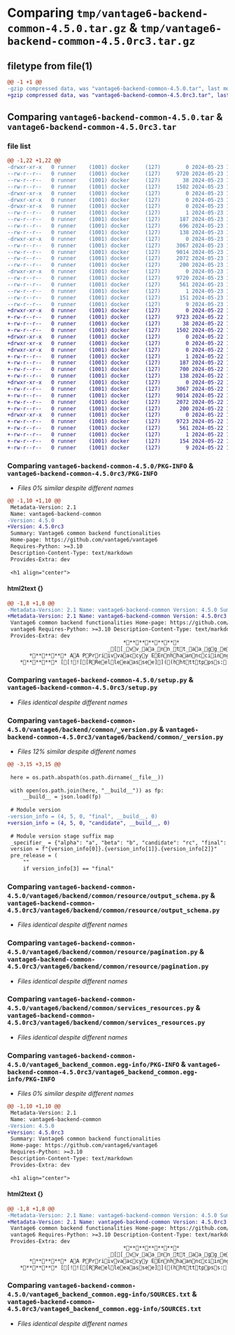 # Comparing `tmp/vantage6-backend-common-4.5.0.tar.gz` & `tmp/vantage6-backend-common-4.5.0rc3.tar.gz`

## filetype from file(1)

```diff
@@ -1 +1 @@
-gzip compressed data, was "vantage6-backend-common-4.5.0.tar", last modified: Thu May 23 15:14:49 2024, max compression
+gzip compressed data, was "vantage6-backend-common-4.5.0rc3.tar", last modified: Wed May 22 15:04:59 2024, max compression
```

## Comparing `vantage6-backend-common-4.5.0.tar` & `vantage6-backend-common-4.5.0rc3.tar`

### file list

```diff
@@ -1,22 +1,22 @@
-drwxr-xr-x   0 runner    (1001) docker     (127)        0 2024-05-23 15:14:49.770665 vantage6-backend-common-4.5.0/
--rw-r--r--   0 runner    (1001) docker     (127)     9720 2024-05-23 15:14:49.770665 vantage6-backend-common-4.5.0/PKG-INFO
--rw-r--r--   0 runner    (1001) docker     (127)       38 2024-05-23 15:14:49.770665 vantage6-backend-common-4.5.0/setup.cfg
--rw-r--r--   0 runner    (1001) docker     (127)     1502 2024-05-23 15:14:32.000000 vantage6-backend-common-4.5.0/setup.py
-drwxr-xr-x   0 runner    (1001) docker     (127)        0 2024-05-23 15:14:49.766665 vantage6-backend-common-4.5.0/vantage6/
-drwxr-xr-x   0 runner    (1001) docker     (127)        0 2024-05-23 15:14:49.770665 vantage6-backend-common-4.5.0/vantage6/backend/
-drwxr-xr-x   0 runner    (1001) docker     (127)        0 2024-05-23 15:14:49.770665 vantage6-backend-common-4.5.0/vantage6/backend/common/
--rw-r--r--   0 runner    (1001) docker     (127)        1 2024-05-23 15:14:32.000000 vantage6-backend-common-4.5.0/vantage6/backend/common/__build__
--rw-r--r--   0 runner    (1001) docker     (127)      187 2024-05-23 15:14:32.000000 vantage6-backend-common-4.5.0/vantage6/backend/common/__init__.py
--rw-r--r--   0 runner    (1001) docker     (127)      696 2024-05-23 15:14:32.000000 vantage6-backend-common-4.5.0/vantage6/backend/common/_version.py
--rw-r--r--   0 runner    (1001) docker     (127)      138 2024-05-23 15:14:32.000000 vantage6-backend-common-4.5.0/vantage6/backend/common/globals.py
-drwxr-xr-x   0 runner    (1001) docker     (127)        0 2024-05-23 15:14:49.770665 vantage6-backend-common-4.5.0/vantage6/backend/common/resource/
--rw-r--r--   0 runner    (1001) docker     (127)     3067 2024-05-23 15:14:32.000000 vantage6-backend-common-4.5.0/vantage6/backend/common/resource/output_schema.py
--rw-r--r--   0 runner    (1001) docker     (127)     9014 2024-05-23 15:14:32.000000 vantage6-backend-common-4.5.0/vantage6/backend/common/resource/pagination.py
--rw-r--r--   0 runner    (1001) docker     (127)     2072 2024-05-23 15:14:32.000000 vantage6-backend-common-4.5.0/vantage6/backend/common/services_resources.py
--rw-r--r--   0 runner    (1001) docker     (127)      200 2024-05-23 15:14:32.000000 vantage6-backend-common-4.5.0/vantage6/backend/common/session.py
-drwxr-xr-x   0 runner    (1001) docker     (127)        0 2024-05-23 15:14:49.770665 vantage6-backend-common-4.5.0/vantage6_backend_common.egg-info/
--rw-r--r--   0 runner    (1001) docker     (127)     9720 2024-05-23 15:14:49.000000 vantage6-backend-common-4.5.0/vantage6_backend_common.egg-info/PKG-INFO
--rw-r--r--   0 runner    (1001) docker     (127)      561 2024-05-23 15:14:49.000000 vantage6-backend-common-4.5.0/vantage6_backend_common.egg-info/SOURCES.txt
--rw-r--r--   0 runner    (1001) docker     (127)        1 2024-05-23 15:14:49.000000 vantage6-backend-common-4.5.0/vantage6_backend_common.egg-info/dependency_links.txt
--rw-r--r--   0 runner    (1001) docker     (127)      151 2024-05-23 15:14:49.000000 vantage6-backend-common-4.5.0/vantage6_backend_common.egg-info/requires.txt
--rw-r--r--   0 runner    (1001) docker     (127)        9 2024-05-23 15:14:49.000000 vantage6-backend-common-4.5.0/vantage6_backend_common.egg-info/top_level.txt
+drwxr-xr-x   0 runner    (1001) docker     (127)        0 2024-05-22 15:04:59.137293 vantage6-backend-common-4.5.0rc3/
+-rw-r--r--   0 runner    (1001) docker     (127)     9723 2024-05-22 15:04:59.137293 vantage6-backend-common-4.5.0rc3/PKG-INFO
+-rw-r--r--   0 runner    (1001) docker     (127)       38 2024-05-22 15:04:59.137293 vantage6-backend-common-4.5.0rc3/setup.cfg
+-rw-r--r--   0 runner    (1001) docker     (127)     1502 2024-05-22 15:04:46.000000 vantage6-backend-common-4.5.0rc3/setup.py
+drwxr-xr-x   0 runner    (1001) docker     (127)        0 2024-05-22 15:04:59.137293 vantage6-backend-common-4.5.0rc3/vantage6/
+drwxr-xr-x   0 runner    (1001) docker     (127)        0 2024-05-22 15:04:59.137293 vantage6-backend-common-4.5.0rc3/vantage6/backend/
+drwxr-xr-x   0 runner    (1001) docker     (127)        0 2024-05-22 15:04:59.137293 vantage6-backend-common-4.5.0rc3/vantage6/backend/common/
+-rw-r--r--   0 runner    (1001) docker     (127)        1 2024-05-22 15:04:46.000000 vantage6-backend-common-4.5.0rc3/vantage6/backend/common/__build__
+-rw-r--r--   0 runner    (1001) docker     (127)      187 2024-05-22 15:04:46.000000 vantage6-backend-common-4.5.0rc3/vantage6/backend/common/__init__.py
+-rw-r--r--   0 runner    (1001) docker     (127)      700 2024-05-22 15:04:46.000000 vantage6-backend-common-4.5.0rc3/vantage6/backend/common/_version.py
+-rw-r--r--   0 runner    (1001) docker     (127)      138 2024-05-22 15:04:46.000000 vantage6-backend-common-4.5.0rc3/vantage6/backend/common/globals.py
+drwxr-xr-x   0 runner    (1001) docker     (127)        0 2024-05-22 15:04:59.137293 vantage6-backend-common-4.5.0rc3/vantage6/backend/common/resource/
+-rw-r--r--   0 runner    (1001) docker     (127)     3067 2024-05-22 15:04:46.000000 vantage6-backend-common-4.5.0rc3/vantage6/backend/common/resource/output_schema.py
+-rw-r--r--   0 runner    (1001) docker     (127)     9014 2024-05-22 15:04:46.000000 vantage6-backend-common-4.5.0rc3/vantage6/backend/common/resource/pagination.py
+-rw-r--r--   0 runner    (1001) docker     (127)     2072 2024-05-22 15:04:46.000000 vantage6-backend-common-4.5.0rc3/vantage6/backend/common/services_resources.py
+-rw-r--r--   0 runner    (1001) docker     (127)      200 2024-05-22 15:04:46.000000 vantage6-backend-common-4.5.0rc3/vantage6/backend/common/session.py
+drwxr-xr-x   0 runner    (1001) docker     (127)        0 2024-05-22 15:04:59.137293 vantage6-backend-common-4.5.0rc3/vantage6_backend_common.egg-info/
+-rw-r--r--   0 runner    (1001) docker     (127)     9723 2024-05-22 15:04:59.000000 vantage6-backend-common-4.5.0rc3/vantage6_backend_common.egg-info/PKG-INFO
+-rw-r--r--   0 runner    (1001) docker     (127)      561 2024-05-22 15:04:59.000000 vantage6-backend-common-4.5.0rc3/vantage6_backend_common.egg-info/SOURCES.txt
+-rw-r--r--   0 runner    (1001) docker     (127)        1 2024-05-22 15:04:59.000000 vantage6-backend-common-4.5.0rc3/vantage6_backend_common.egg-info/dependency_links.txt
+-rw-r--r--   0 runner    (1001) docker     (127)      154 2024-05-22 15:04:59.000000 vantage6-backend-common-4.5.0rc3/vantage6_backend_common.egg-info/requires.txt
+-rw-r--r--   0 runner    (1001) docker     (127)        9 2024-05-22 15:04:59.000000 vantage6-backend-common-4.5.0rc3/vantage6_backend_common.egg-info/top_level.txt
```

### Comparing `vantage6-backend-common-4.5.0/PKG-INFO` & `vantage6-backend-common-4.5.0rc3/PKG-INFO`

 * *Files 0% similar despite different names*

```diff
@@ -1,10 +1,10 @@
 Metadata-Version: 2.1
 Name: vantage6-backend-common
-Version: 4.5.0
+Version: 4.5.0rc3
 Summary: Vantage6 common backend functionalities
 Home-page: https://github.com/vantage6/vantage6
 Requires-Python: >=3.10
 Description-Content-Type: text/markdown
 Provides-Extra: dev
 
 <h1 align="center">
```

#### html2text {}

```diff
@@ -1,8 +1,8 @@
-Metadata-Version: 2.1 Name: vantage6-backend-common Version: 4.5.0 Summary:
+Metadata-Version: 2.1 Name: vantage6-backend-common Version: 4.5.0rc3 Summary:
 Vantage6 common backend functionalities Home-page: https://github.com/vantage6/
 vantage6 Requires-Python: >=3.10 Description-Content-Type: text/markdown
 Provides-Extra: dev
                                     ************
                                _[[_vv_aa_nn_tt_aa_gg_ee_66_]] ************
       ******** AA PPrriivvaaccyy EEnnhhaanncciinngg TTeecchhnnoollooggyy ((PPEETT)) OOppeerraattiioonnss ppllaattffoorrmm ********
    ******** [[!![[RReelleeaassee]]((hhttttppss::////ggiitthhuubb..ccoomm//vvaannttaaggee66//vvaannttaaggee66//aaccttiioonnss//wwoorrkkfflloowwss//
```

### Comparing `vantage6-backend-common-4.5.0/setup.py` & `vantage6-backend-common-4.5.0rc3/setup.py`

 * *Files identical despite different names*

### Comparing `vantage6-backend-common-4.5.0/vantage6/backend/common/_version.py` & `vantage6-backend-common-4.5.0rc3/vantage6/backend/common/_version.py`

 * *Files 12% similar despite different names*

```diff
@@ -3,15 +3,15 @@
 
 here = os.path.abspath(os.path.dirname(__file__))
 
 with open(os.path.join(here, "__build__")) as fp:
     __build__ = json.load(fp)
 
 # Module version
-version_info = (4, 5, 0, "final", __build__, 0)
+version_info = (4, 5, 0, "candidate", __build__, 0)
 
 # Module version stage suffix map
 _specifier_ = {"alpha": "a", "beta": "b", "candidate": "rc", "final": ""}
 version = f"{version_info[0]}.{version_info[1]}.{version_info[2]}"
 pre_release = (
     ""
     if version_info[3] == "final"
```

### Comparing `vantage6-backend-common-4.5.0/vantage6/backend/common/resource/output_schema.py` & `vantage6-backend-common-4.5.0rc3/vantage6/backend/common/resource/output_schema.py`

 * *Files identical despite different names*

### Comparing `vantage6-backend-common-4.5.0/vantage6/backend/common/resource/pagination.py` & `vantage6-backend-common-4.5.0rc3/vantage6/backend/common/resource/pagination.py`

 * *Files identical despite different names*

### Comparing `vantage6-backend-common-4.5.0/vantage6/backend/common/services_resources.py` & `vantage6-backend-common-4.5.0rc3/vantage6/backend/common/services_resources.py`

 * *Files identical despite different names*

### Comparing `vantage6-backend-common-4.5.0/vantage6_backend_common.egg-info/PKG-INFO` & `vantage6-backend-common-4.5.0rc3/vantage6_backend_common.egg-info/PKG-INFO`

 * *Files 0% similar despite different names*

```diff
@@ -1,10 +1,10 @@
 Metadata-Version: 2.1
 Name: vantage6-backend-common
-Version: 4.5.0
+Version: 4.5.0rc3
 Summary: Vantage6 common backend functionalities
 Home-page: https://github.com/vantage6/vantage6
 Requires-Python: >=3.10
 Description-Content-Type: text/markdown
 Provides-Extra: dev
 
 <h1 align="center">
```

#### html2text {}

```diff
@@ -1,8 +1,8 @@
-Metadata-Version: 2.1 Name: vantage6-backend-common Version: 4.5.0 Summary:
+Metadata-Version: 2.1 Name: vantage6-backend-common Version: 4.5.0rc3 Summary:
 Vantage6 common backend functionalities Home-page: https://github.com/vantage6/
 vantage6 Requires-Python: >=3.10 Description-Content-Type: text/markdown
 Provides-Extra: dev
                                     ************
                                _[[_vv_aa_nn_tt_aa_gg_ee_66_]] ************
       ******** AA PPrriivvaaccyy EEnnhhaanncciinngg TTeecchhnnoollooggyy ((PPEETT)) OOppeerraattiioonnss ppllaattffoorrmm ********
    ******** [[!![[RReelleeaassee]]((hhttttppss::////ggiitthhuubb..ccoomm//vvaannttaaggee66//vvaannttaaggee66//aaccttiioonnss//wwoorrkkfflloowwss//
```

### Comparing `vantage6-backend-common-4.5.0/vantage6_backend_common.egg-info/SOURCES.txt` & `vantage6-backend-common-4.5.0rc3/vantage6_backend_common.egg-info/SOURCES.txt`

 * *Files identical despite different names*

